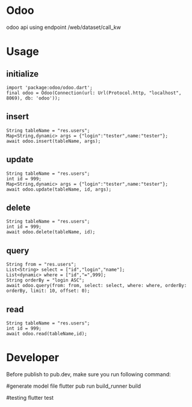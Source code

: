 # Odoo

odoo api using endpoint /web/dataset/call_kw

# Usage

## initialize

```
import 'package:odoo/odoo.dart';
final odoo = Odoo(Connection(url: Url(Protocol.http, "localhost", 8069), db: 'odoo'));
```

## insert

```
String tableName = "res.users";
Map<String,dynamic> args = {"login":"tester",name:"tester"};
await odoo.insert(tableName, args);
```

## update

```
String tableName = "res.users";
int id = 999;
Map<String,dynamic> args = {"login":"tester",name:"tester"};
await odoo.update(tableName, id, args);
```

## delete

```
String tableName = "res.users";
int id = 999;
await odoo.delete(tableName, id);
```

## query

```
String from = "res.users";
List<String> select = ["id","login","name"];
List<dynamic> where = ["id","=",999];
String orderBy = "login ASC";
await odoo.query(from: from, select: select, where: where, orderBy: orderBy, limit: 10, offset: 0);
```

## read

```
String tableName = "res.users";
int id = 999;
await odoo.read(tableName,id);
```

# Developer

Before publish to pub.dev, make sure you run following command:

#generate model file
flutter pub run build_runner build 

#testing
flutter test 
